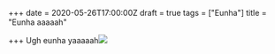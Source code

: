 +++
date = 2020-05-26T17:00:00Z
draft = true
tags = ["Eunha"]
title = "Eunha aaaaah"

+++
Ugh eunha yaaaaah![](/uploads/img_20200527_200914.jpg)